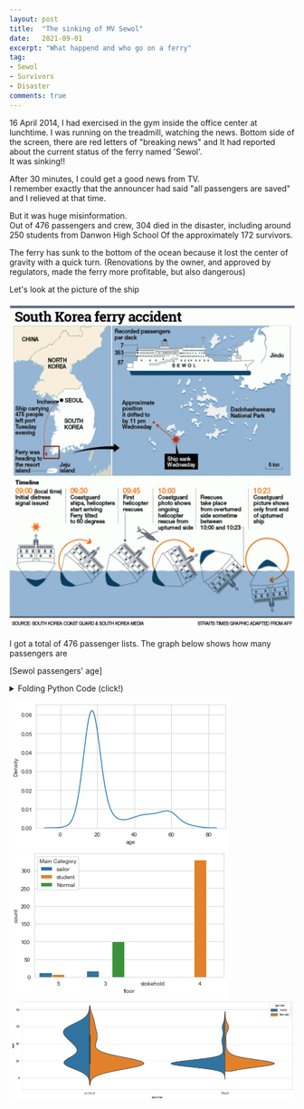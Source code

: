 ```yaml
---
layout: post
title:  "The sinking of MV Sewol"
date:   2021-09-01
excerpt: "What happend and who go on a ferry"
tag:
- Sewol
- Survivors
- Disaster
comments: true
---
```


16 April 2014, I had exercised in the gym inside the office center at lunchtime. 
I was running on the treadmill, watching the news.
Bottom side of the screen, there are red letters of "breaking news" and It had reported about the current status of the ferry named 'Sewol'.    
It was sinking!!

After 30 minutes, I could get a good news from TV.  
I remember exactly that the announcer had said "all passengers are saved" and I relieved at that time.   

But it was huge misinformation.    
Out of 476 passengers and crew, 304 died in the disaster, including around 250 students from Danwon High School Of the approximately 172 survivors.   

The ferry has sunk to the bottom of the ocean because it lost the center of gravity with a quick turn.
(Renovations by the owner, and approved by regulators, made the ferry more profitable, but also dangerous)    

Let's look at the picture of the ship


![png](../assets/img/sewol.png)

I got a total of 476 passenger lists. 
The graph below shows how many passengers are 

[Sewol passengers' age]
<details>
<summary>Folding Python Code (click!)</summary>
<div markdown="1">

```python
import numpy as np # linear algebra
import pandas as pd # data processing, CSV file I/O (e.g. pd.read_csv)
import seaborn as sns
import matplotlib.pyplot as plt
import matplotlib as mpl
import googletrans
from googletrans import Translator
Sewol_kr = pd.read_csv('./sewol.csv',encoding='utf-8')
translator = Translator()
# make a deep copy of the data frame
Sewol = Sewol_kr.copy()
# translate columns' name using rename function
Sewol.rename(columns=lambda x: translator.translate(x).text, inplace=True)
Sewol['gender'] = np.where(pd.notnull(Sewol['gender']),Sewol['gender'],Sewol['Gender estimation'])
Sewol = Sewol.drop(['Gender estimation'],axis=1)
Sewol = Sewol.iloc[:,:7]
translations = {}
for column in Sewol.columns:
    # unique elements of the column
    unique_elements = Sewol[column].unique()
    for element in unique_elements:
        # add translation to the dictionary
        translations[element] = translator.translate(element).text
Sewol.replace(translations, inplace = True)
Sewol['age'] = Sewol_kr['나이']
Sewol.rename(columns = {'Lifewater' : 'survival'}, inplace = True)
Sewol['Main Category'] = Sewol['Main Category'].replace('Funnel','student')
sns.kdeplot(Sewol['age'])

```

</div>
</details>

![png](../assets/img/sewol_output_2.png)
![png](../assets/img/sewol_output_1.png)
![png](../assets/img/sewol_output_3.png)